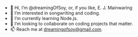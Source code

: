 - 👋 Hi, I’m @dreamingOfSoy, or, if you like, E. J. Mainwaring
- 👀 I’m interested in songwriting and coding.
- 🌱 I’m currently learning Node.js.
- 💞️ I’m looking to collaborate on coding projects that matter.
- 📫 Reach me at dreamingofsoy@gmail.com.

<!---
dreamingOfSoy/dreamingOfSoy is a ✨ special ✨ repository because its `README.md` (this file) appears on your GitHub profile.
You can click the Preview link to take a look at your changes.
--->

